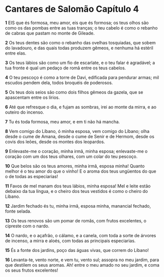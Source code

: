 # Cantares de Salomão Capítulo 4

**1** 	EIS que és formosa, meu amor, eis que és formosa; os teus olhos são como os das pombas entre as tuas tranças; o teu cabelo é como o rebanho de cabras que pastam no monte de Gileade.

**2** 	Os teus dentes são como o rebanho das ovelhas tosquiadas, que sobem do lavadouro, e das quais todas produzem gêmeos, e nenhuma há estéril entre elas.

**3** 	Os teus lábios são como um fio de escarlate, e o teu falar é agradável; a tua fronte é qual um pedaço de romã entre os teus cabelos.

**4** 	O teu pescoço é como a torre de Davi, edificada para pendurar armas; mil escudos pendem dela, todos broquéis de poderosos.

**5** 	Os teus dois seios são como dois filhos gêmeos da gazela, que se apascentam entre os lírios.

**6** 	Até que refresque o dia, e fujam as sombras, irei ao monte da mirra, e ao outeiro do incenso.

**7** 	Tu és toda formosa, meu amor, e em ti não há mancha.

**8** 	Vem comigo do Líbano, ó minha esposa, vem comigo do Líbano; olha desde o cume de Amana, desde o cume de Senir e de Hermom, desde os covis dos leões, desde os montes dos leopardos.

**9** 	Enlevaste-me o coração, minha irmã, minha esposa; enlevaste-me o coração com um dos teus olhares, com um colar do teu pescoço.

**10** 	Que belos são os teus amores, minha irmã, esposa minha! Quanto melhor é o teu amor do que o vinho! E o aroma dos teus ungüentos do que o de todas as especiarias!

**11** 	Favos de mel manam dos teus lábios, minha esposa! Mel e leite estão debaixo da tua língua, e o cheiro dos teus vestidos é como o cheiro do Líbano.

**12** 	Jardim fechado és tu, minha irmã, esposa minha, manancial fechado, fonte selada.

**13** 	Os teus renovos são um pomar de romãs, com frutos excelentes, o cipreste com o nardo.

**14** 	O nardo, e o açafrão, o cálamo, e a canela, com toda a sorte de árvores de incenso, a mirra e aloés, com todas as principais especiarias.

**15** 	És a fonte dos jardins, poço das águas vivas, que correm do Líbano!

**16** 	Levanta-te, vento norte, e vem tu, vento sul; assopra no meu jardim, para que destilem os seus aromas. Ah! entre o meu amado no seu jardim, e coma os seus frutos excelentes!

